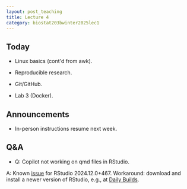 ```yaml
---
layout: post_teaching
title: Lecture 4
category: biostat203bwinter2025lec1
---
```


## Today

* Linux basics (cont'd from awk).

* Reproducible research.

* Git/GitHub.

* Lab 3 (Docker).

## Announcements

* In-person instructions resume next week.

## Q&A

* Q: Copilot not working on qmd files in RStudio.

A: Known [issue](https://github.com/rstudio/rstudio/issues/15539) for RStudio 2024.12.0+467. Workaround: download and install a newer version of RStudio, e.g., at [Daily Builds](https://dailies.rstudio.com/rstudio/kousa-dogwood/).
